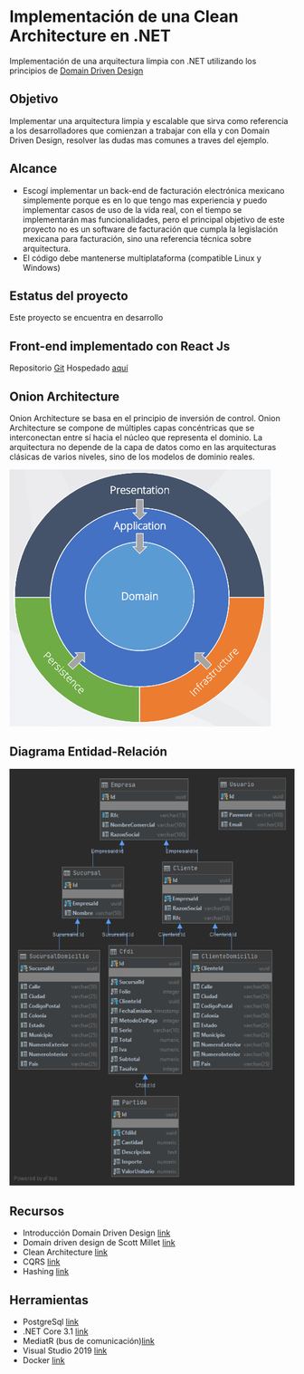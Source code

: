 # Implementación de una Clean Architecture en .NET

Implementación de una arquitectura limpia con .NET utilizando los principios de [Domain Driven Design](https://martinfowler.com/bliki/DomainDrivenDesign.html)

## Objetivo

Implementar una arquitectura limpia y escalable que sirva como referencia a los desarrolladores que comienzan
a trabajar con ella y con Domain Driven Design, resolver las dudas mas comunes a traves del ejemplo.

## Alcance

* Escogí implementar un back-end de facturación electrónica mexicano simplemente porque es en lo que tengo mas experiencia y puedo implementar casos de uso de la vida real, con el tiempo se implementarán mas funcionalidades, pero el principal objetivo de este proyecto no es un software de facturación que cumpla la legislación mexicana para facturación, sino una referencia técnica sobre arquitectura.
* El código debe mantenerse multiplataforma (compatible Linux y Windows)

## Estatus del proyecto

Este proyecto se encuentra en desarrollo

## Front-end implementado con React Js

Repositorio [Git](https://github.com/javier01123/facturacion_frontend)
Hospedado [aquí](https://facturacion-frontend-dev.herokuapp.com/)

## Onion Architecture
Onion Architecture se basa en el principio de inversión de control. 
Onion Architecture se compone de múltiples capas concéntricas que se interconectan entre sí hacia el núcleo que representa el dominio.
La arquitectura no depende de la capa de datos como en las arquitecturas clásicas de varios niveles, sino de los modelos de dominio reales.

![Capas en una Onion Architecture](https://raw.githubusercontent.com/javier01123/facturacion_backend/master/docs/onion_architecture.png)

## Diagrama Entidad-Relación

![EDR Diagram](https://raw.githubusercontent.com/javier01123/facturacion_backend/master/docs/FacturacionDb_EDR.png)

## Recursos

* Introducción Domain Driven Design [link](https://martinfowler.com/bliki/DomainDrivenDesign.html)
* Domain driven design de Scott Millet [link](https://www.oreilly.com/library/view/patterns-principles-and/9781118714706/)
* Clean Architecture [link](https://blog.cleancoder.com/uncle-bob/2012/08/13/the-clean-architecture.html)
* CQRS [link](https://martinfowler.com/bliki/CQRS.html)
* Hashing [link](https://docs.microsoft.com/en-us/dotnet/api/system.string.compareto?view=netcore-3.1)

## Herramientas

* PostgreSql [link](https://www.postgresql.org/)
* .NET Core 3.1 [link](https://dotnet.microsoft.com/download/dotnet-core/thank-you/sdk-3.1.302-windows-x64-installer)
* MediatR (bus de comunicación)[link](https://github.com/jbogard/MediatR)
* Visual Studio 2019 [link](https://visualstudio.microsoft.com/es/vs/community/)
* Docker [link](https://www.docker.com/)
